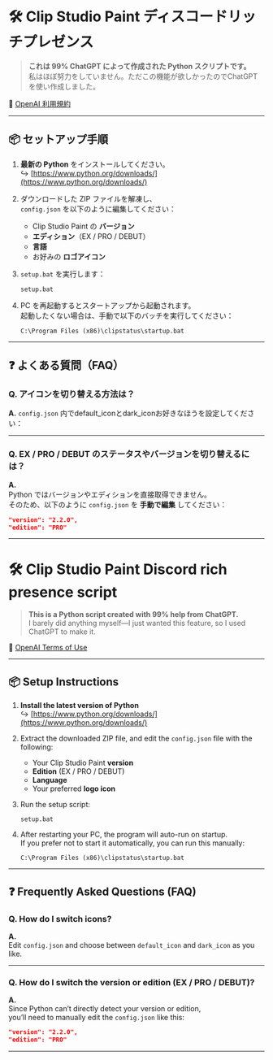 # 🛠️ Clip Studio Paint ディスコードリッチプレゼンス

> **これは 99% ChatGPT によって作成された Python スクリプトです。**  
> 私はほぼ努力をしていません。ただこの機能が欲しかったのでChatGPTを使い作成しました。

🔗 [OpenAI 利用規約](https://openai.com/policies/terms-of-use)

---

## 📦 セットアップ手順

1. **最新の Python** をインストールしてください。  
   ↪ [https://www.python.org/downloads/](https://www.python.org/downloads/)

2. ダウンロードした ZIP ファイルを解凍し、  
   `config.json` を以下のように編集してください：

   - Clip Studio Paint の **バージョン**
   - **エディション**（EX / PRO / DEBUT）
   - **言語**
   - お好みの **ロゴアイコン**



3. `setup.bat` を実行します：
   ```
   setup.bat
   ```

4. PC を再起動するとスタートアップから起動されます。  
   起動したくない場合は、手動で以下のバッチを実行してください：
   ```
   C:\Program Files (x86)\clipstatus\startup.bat
   ```

---

## ❓ よくある質問（FAQ）

### Q. アイコンを切り替える方法は？

**A.** `config.json` 内でdefault_iconとdark_iconお好きなほうを設定してください：


---

### Q. EX / PRO / DEBUT のステータスやバージョンを切り替えるには？

**A.**  
Python ではバージョンやエディションを直接取得できません。  
そのため、以下のように `config.json` を **手動で編集** してください：

```json
"version": "2.2.0",
"edition": "PRO"
```

---




# 🛠️ Clip Studio Paint Discord rich presence script


> **This is a Python script created with 99% help from ChatGPT.**  
> I barely did anything myself—I just wanted this feature, so I used ChatGPT to make it.

🔗 [OpenAI Terms of Use](https://openai.com/policies/terms-of-use)

---

## 📦 Setup Instructions

1. **Install the latest version of Python**  
   ↪ [https://www.python.org/downloads/](https://www.python.org/downloads/)

2. Extract the downloaded ZIP file, and edit the `config.json` file with the following:

   - Your Clip Studio Paint **version**
   - **Edition** (EX / PRO / DEBUT)
   - **Language**
   - Your preferred **logo icon**

3. Run the setup script:
   ```
   setup.bat
   ```

4. After restarting your PC, the program will auto-run on startup.  
   If you prefer not to start it automatically, you can run this manually:
   ```
   C:\Program Files (x86)\clipstatus\startup.bat
   ```

---

## ❓ Frequently Asked Questions (FAQ)

### Q. How do I switch icons?

**A.**  
Edit `config.json` and choose between `default_icon` and `dark_icon` as you like.

---

### Q. How do I switch the version or edition (EX / PRO / DEBUT)?

**A.**  
Since Python can’t directly detect your version or edition,  
you’ll need to manually edit the `config.json` like this:

```json
"version": "2.2.0",
"edition": "PRO"
```

---






